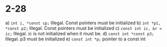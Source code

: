 # 2-28

a) `int i, *const cp;` Illegal. Const pointers must be initialized
b) `int *p1, *const p2;` Illegal. Const pointers must be initialized
c) `const int ic, &r = ic;` Illegal. ic is not initialized when it must be.
d) `const int *const p3;` Illegal. p3 must be initialized
e) `const int *p;` pointer to a const int